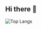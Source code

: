 ## Hi there 👋

 ![Top Langs](readme-pi-rose.vercel.app/api/top-langs/?username=rayhankimi&theme=tokyonight)
